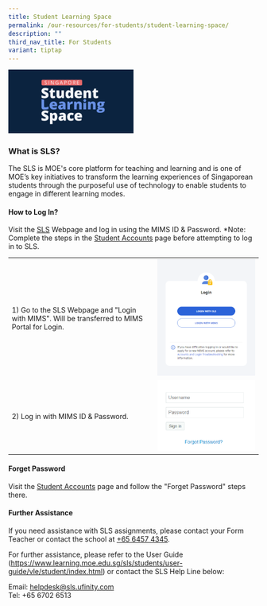 ```yaml
---
title: Student Learning Space
permalink: /our-resources/for-students/student-learning-space/
description: ""
third_nav_title: For Students
variant: tiptap
---
```

<div class="isomer-image-wrapper">
<img style="width: 50%;" height="auto" width="100%" alt="" src="/images/For Students/SLS logo.png">
</div>
<h3>What is SLS?</h3>
<p>The SLS is MOE's core platform for teaching and learning and is one of
MOE’s key initiatives to transform the learning experiences of Singaporean
students through the purposeful use of technology to enable students to
engage in different learning modes.</p>
<h4>How to Log In?</h4>
<p>Visit the <a href="https://vle.learning.moe.edu.sg/login" rel="noopener noreferrer nofollow" target="_blank">SLS</a> Webpage
and log in using the MIMS ID &amp; Password. *Note: Complete the steps
in the <a href="/our-resources/for-students/student-accounts/" rel="noopener noreferrer nofollow" target="_blank">Student Accounts</a> page
before attempting to log in to SLS.</p>
<table>
<tbody>
<tr>
<td rowspan="1" colspan="1">
<p>1) Go to the SLS Webpage and "Login with MIMS". Will be transferred to
MIMS Portal for Login.</p>
</td>
<td rowspan="1" colspan="1">
<div class="isomer-image-wrapper">
<img style="width: 100%" height="auto" width="100%" alt="" src="/images/For Students/Screenshot_2024_02_06_101005.png">
</div>
</td>
</tr>
<tr>
<td rowspan="1" colspan="1">
<p>2) Log in with MIMS ID &amp; Password.</p>
</td>
<td rowspan="1" colspan="1">
<div class="isomer-image-wrapper">
<img style="width: 100%" height="auto" width="100%" alt="" src="/images/For Students/Screenshot_2024_02_05_134725.png">
</div>
</td>
</tr>
</tbody>
</table>
<h4>Forget Password</h4>
<p>Visit the <a href="/our-resources/for-students/student-accounts/" rel="noopener noreferrer nofollow" target="_blank">Student Accounts</a> page
and follow the "Forget Password" steps there.</p>
<p></p>
<h4>Further Assistance</h4>
<p>If you need assistance with SLS assignments, please contact your Form
Teacher or contact the school at <a href="tel:+6564574345" rel="noopener noreferrer nofollow" target="_blank">+65 6457 4345</a>.</p>
<p>For further assistance, please refer to the User Guide (<a href="https://www.learning.moe.edu.sg/sls/students/user-guide/vle/student/index.html" rel="noopener noreferrer nofollow" target="_blank">https://www.learning.moe.edu.sg/sls/students/user-guide/vle/student/index.html</a>)
or contact the SLS Help Line below:</p>
<p>Email:&nbsp;<a href="helpdesk@sls.ufinity.com" rel="noopener noreferrer nofollow" target="_blank">helpdesk@sls.ufinity.com </a>
<br>Tel: +65 6702 6513</p>
